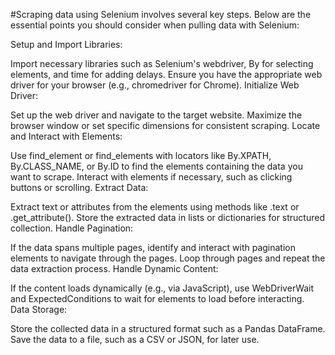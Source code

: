 #Scraping data using Selenium involves several key steps. Below are the essential points you should consider when pulling data with Selenium:

Setup and Import Libraries:

Import necessary libraries such as Selenium's webdriver, By for selecting elements, and time for adding delays.
Ensure you have the appropriate web driver for your browser (e.g., chromedriver for Chrome).
Initialize Web Driver:

Set up the web driver and navigate to the target website.
Maximize the browser window or set specific dimensions for consistent scraping.
Locate and Interact with Elements:

Use find_element or find_elements with locators like By.XPATH, By.CLASS_NAME, or By.ID to find the elements containing the data you want to scrape.
Interact with elements if necessary, such as clicking buttons or scrolling.
Extract Data:

Extract text or attributes from the elements using methods like .text or .get_attribute().
Store the extracted data in lists or dictionaries for structured collection.
Handle Pagination:

If the data spans multiple pages, identify and interact with pagination elements to navigate through the pages.
Loop through pages and repeat the data extraction process.
Handle Dynamic Content:

If the content loads dynamically (e.g., via JavaScript), use WebDriverWait and ExpectedConditions to wait for elements to load before interacting.
Data Storage:

Store the collected data in a structured format such as a Pandas DataFrame.
Save the data to a file, such as a CSV or JSON, for later use.
